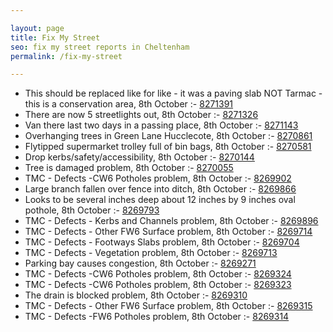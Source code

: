 ```yaml
---

layout: page
title: Fix My Street
seo: fix my street reports in Cheltenham
permalink: /fix-my-street

---
```


<!-- fix_marker starts -->

- This should be replaced like for like - it was a paving slab NOT Tarmac - this is a conservation area, 8th October :- [8271391](https://www.fixmystreet.com/report/8271391)
- There are now 5 streetlights out, 8th October :- [8271326](https://www.fixmystreet.com/report/8271326)
- Van there last two days in a passing place, 8th October :- [8271143](https://www.fixmystreet.com/report/8271143)
- Overhanging trees in Green Lane Hucclecote, 8th October :- [8270861](https://www.fixmystreet.com/report/8270861)
- Flytipped supermarket trolley full of bin bags, 8th October :- [8270581](https://www.fixmystreet.com/report/8270581)
- Drop kerbs/safety/accessibility, 8th October :- [8270144](https://www.fixmystreet.com/report/8270144)
- Tree is damaged problem, 8th October :- [8270055](https://www.fixmystreet.com/report/8270055)
- TMC - Defects -CW6 Potholes  problem, 8th October :- [8269902](https://www.fixmystreet.com/report/8269902)
- Large branch fallen over fence into ditch, 8th October :- [8269866](https://www.fixmystreet.com/report/8269866)
- Looks to be several inches deep about 12 inches by 9 inches oval pothole, 8th October :- [8269793](https://www.fixmystreet.com/report/8269793)
- TMC - Defects - Kerbs and Channels problem, 8th October :- [8269896](https://www.fixmystreet.com/report/8269896)
- TMC - Defects - Other FW6  Surface problem, 8th October :- [8269714](https://www.fixmystreet.com/report/8269714)
- TMC - Defects - Footways Slabs problem, 8th October :- [8269704](https://www.fixmystreet.com/report/8269704)
- TMC - Defects - Vegetation problem, 8th October :- [8269713](https://www.fixmystreet.com/report/8269713)
- Parking bay causes congestion, 8th October :- [8269271](https://www.fixmystreet.com/report/8269271)
- TMC - Defects -CW6 Potholes  problem, 8th October :- [8269324](https://www.fixmystreet.com/report/8269324)
- TMC - Defects -CW6 Potholes  problem, 8th October :- [8269323](https://www.fixmystreet.com/report/8269323)
- The drain is blocked problem, 8th October :- [8269310](https://www.fixmystreet.com/report/8269310)
- TMC - Defects - Other FW6  Surface problem, 8th October :- [8269315](https://www.fixmystreet.com/report/8269315)
- TMC - Defects -FW6 Potholes problem, 8th October :- [8269314](https://www.fixmystreet.com/report/8269314)

<!-- fix_marker ends -->